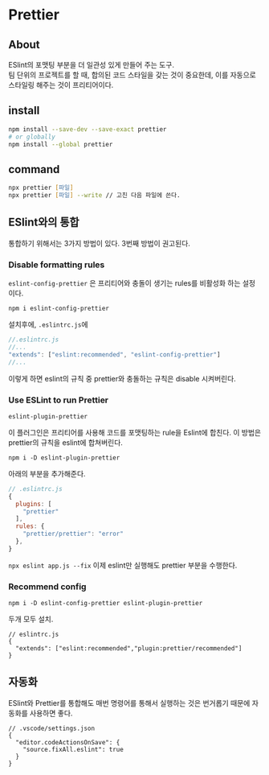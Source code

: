 # Prettier

##  About
ESlint의 포맷팅 부분을 더 일관성 있게 만들어 주는 도구.  
팀 단위의 프로젝트를 할 때, 합의된 코드 스타일을 갖는 것이 중요한데, 이를 자동으로 스타일링 해주는 것이 프리티어이다. 

## install

```zsh
npm install --save-dev --save-exact prettier
# or globally
npm install --global prettier
```

## command

```zsh
npx prettier [파일]
npx prettier [파일] --write // 고친 다음 파일에 쓴다.
```

## ESlint와의 통합

통합하기 위해서는 3가지 방법이 있다. 3번째 방법이 권고된다. 

### Disable formatting rules

`eslint-config-prettier` 은 프리티어와 충돌이 생기는 rules를 비활성화 하는 설정이다. 

`npm i eslint-config-prettier`

설치후에, `.eslintrc.js`에 
```js
//.eslintrc.js
//...
"extends": ["eslint:recommended", "eslint-config-prettier"]
//...
```

이렇게 하면 eslint의 규칙 중 prettier와 충돌하는 규칙은 disable 시켜버린다.

### Use ESLint to run Prettier

`eslint-plugin-prettier`

이 플러그인은 프리티어를 사용해 코드를 포맷팅하는 rule을 Eslint에 합친다. 
이 방법은 prettier의 규칙을 eslint에 합쳐버린다. 

`npm i -D eslint-plugin-prettier`

아래의 부분을 추가해준다.

```js
// .eslintrc.js
{
  plugins: [
    "prettier"
  ],
  rules: {
    "prettier/prettier": "error"
  },
}
```

`npx eslint app.js --fix` 이제 eslint만 실행해도 prettier 부분을 수행한다.


### Recommend config

`npm i -D eslint-config-prettier eslint-plugin-prettier`

두개 모두 설치. 

```
// eslintrc.js
{
  "extends": ["eslint:recommended","plugin:prettier/recommended"]
}
```

## 자동화

ESlint와 Prettier를 통합해도 매번 명령어를 통해서 실행하는 것은 번거롭기 때문에 자동화를 사용하면 좋다.

```
// .vscode/settings.json 
{
  "editor.codeActionsOnSave": {
    "source.fixAll.eslint": true
  }
}
```